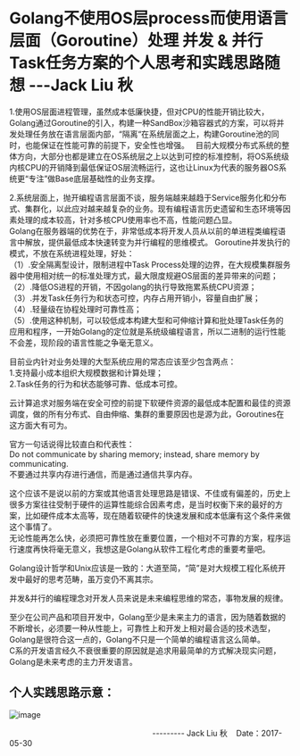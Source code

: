 # Golang不使用OS层process而使用语言层面（Goroutine）处理 并发 & 并行 Task任务方案的个人思考和实践思路随想 ---Jack Liu 秋

1.使用OS层面进程管理，虽然成本低廉快捷，但对CPU的性能开销比较大，Golang通过Goroutine的引入，构建一种SandBox沙箱容器式的方案，可以将并发处理任务放在语言层面内部，“隔离“在系统层面之上，构建Goroutine池的同时，也能保证在性能可靠的前提下，安全性也增强。   
目前大规模分布式系统的整体方向，大部分也都是建立在OS系统层之上以达到可控的标准控制，将OS系统级内核CPU的开销降到最低保证OS层流畅运行，这也让Linux为代表的服务器OS系统更“专注”做Base底层基础性的业务支撑。

2.系统层面上，抛开编程语言层面不谈，服务端越来越趋于Service服务化和分布式、集群化，以此应对越来越复杂的业务。现有编程语言历史遗留和生态环境等因素处理的成本较高，针对多核CPU使用率也不高，性能问题凸显。  
Golang在服务器端的优势在于，非常低成本将开发人员从以前的单进程类编程语言中解放，提供最低成本快速转变为并行编程的思维模式。
Goroutine并发执行的模式，不放在系统进程处理，好处：  
（1）.安全隔离型设计，限制进程中Task Process处理的边界，在大规模集群服务器中使用相对统一的标准处理方式，最大限度规避OS层面的差异带来的问题；    
（2）.降低OS进程的开销，不因golang的执行导致拖累系统CPU资源；  
（3）.并发Task任务行为和状态可控，内存占用开销小，容量自由扩展；  
（4）.轻量级在协程处理时可靠性高；  
（5）.使用这种机制，可以较低成本构建大型和可伸缩计算和批处理Task任务的应用和程序，一开始Golang的定位就是系统级编程语言，所以二进制的运行性能不会差，现阶段的语言性能之争毫无意义。   

目前业内针对业务处理的大型系统应用的常态应该至少包含两点：  
1.支持最小成本组织大规模数据和计算处理；  
2.Task任务的行为和状态能够可靠、低成本可控。  


云计算追求对服务端在安全可控的前提下软硬件资源的最低成本配置和最佳的资源调度，做的所有分布式、自由伸缩、集群的重要原因也是源为此，Goroutines在这方面大有可为。  

官方一句话说得比较直白和代表性：  
Do not communicate by sharing memory; instead, share memory by communicating.  
不要通过共享内存进行通信，而是通过通信共享内存。  

这个应该不是说以前的方案或其他语言处理思路是错误、不佳或有偏差的，历史上很多方案往往受制于硬件的运算性能综合因素考虑，是当时权衡下来的最好的方案，比如硬件成本太高等，现在随着软硬件的快速发展和成本低廉有这个条件来做这个事情了。  
无论性能再怎么快，必须把可靠性放在重要位置，一个相对不可靠的方案，程序运行速度再快将毫无意义，我想这是Golang从软件工程化考虑的重要考量吧。  

Golang设计哲学和Unix应该是一致的：大道至简，“简”是对大规模工程化系统开发中最好的思考范畴，虽万变仍不离其宗。 

并发&并行的编程理念对开发人员来说是未来编程思维的常态，事物发展的规律。  

至少在公司产品和项目开发中，Golang至少是未来主力的语言，因为随着数据的不断增长，必须要一种从性能上，可靠性上和开发上相对最合适的技术选型，Golang是很符合这一点的，Golang不只是一个简单的编程语言这么简单。  
C系的开发语言经久不衰很重要的原因就是追求用最简单的方式解决现实问题，Golang是未来考虑的主力开发语言。  
## 个人实践思路示意：
 ![image](https://github.com/ljqiu/golangnote/blob/master/Golang_done_mode.jpg)

                                                                  --------- Jack Liu 秋    Date：2017-05-30
